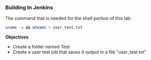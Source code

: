 ### Building In Jenkins

The command that is needed for the shell portion of this lab:
```bash
uname -a && whoami > user_test.txt
```

**Objectives**
* Create a folder named Test
* Create a user test job that saves it output in a file "user_test.txt"
